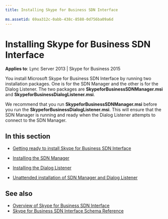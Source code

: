 ```yaml
---
title: Installing Skype for Business SDN Interface
 
ms.assetid: 69aa312c-0abb-438c-8588-0d756ba09a6d
---
```



# Installing Skype for Business SDN Interface


  
    
    

 **Applies to**: Lync Server 2013 | Skype for Business 2015
 
You install Microsoft Skype for Business SDN Interface by running two installation packages. One is for the SDN Manager and the other is for the Dialog Listener. The two packages are **SkypeforBusinessSDNManager.msi** and **SkypeforBusinessDialogListener.msi**.
  
    
    

We recommend that you run **SkypeforBusinessSDNManager.msi** before you run the **SkypeforBusinessDialogListener.msi**. This will ensure that the SDN Manager is running and ready when the Dialog Listener attempts to connect to the SDN Manager.
## In this section


-  [Getting ready to install Skype for Business SDN Interface](getting-ready-to-install-sdn-interface.md)
    
  
-  [Installing the SDN Manager](installing-the-sdn-manager.md)
    
  
-  [Installing the Dialog Listener](installing-the-dialog-listener.md)
    
  
-  [Unattended installation of SDN Manager and Dialog Listener](unattended-installation.md)
    
  

## See also

-  [Overview of Skype for Business SDN Interface](overview.md)
-  [Skype for Business SDN Interface Schema Reference](skype-for-business-sdn-interface-schema-reference.md)
    
  

